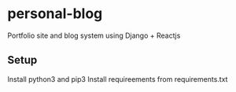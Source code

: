 # personal-blog
Portfolio site and blog system using Django + Reactjs

## Setup
Install python3 and pip3
Install requireements from requirements.txt 
